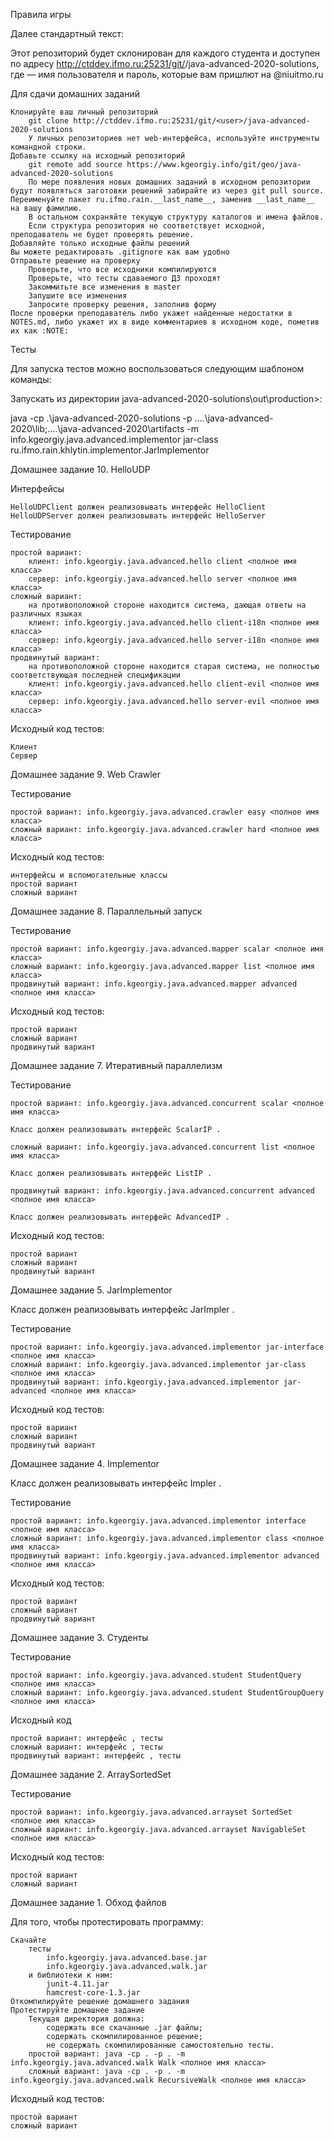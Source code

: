 Правила игры

Далее стандартный текст:

Этот репозиторий будет склонирован для каждого студента и доступен по адресу http://ctddev.ifmo.ru:25231/git/<user>/java-advanced-2020-solutions, где <user> — имя пользователя и пароль, которые вам пришлют на @niuitmo.ru

Для сдачи домашних заданий

    Клонируйте ваш личный репозиторий
        git clone http://ctddev.ifmo.ru:25231/git/<user>/java-advanced-2020-solutions
        У личных репозиториев нет web-интерфейса, используйте инструменты командной строки.
    Добавьте ссылку на исходный репозиторий
        git remote add source https://www.kgeorgiy.info/git/geo/java-advanced-2020-solutions
        По мере появления новых домашних заданий в исходном репозитории будут появляться заготовки решений забирайте из через git pull source.
    Переименуйте пакет ru.ifmo.rain.__last_name__, заменив __last_name__ на вашу фамилию.
        В остальном сохраняйте текущую структуру каталогов и имена файлов.
        Если структура репозитория не соответствует исходной, преподаватель не будет проверять решение.
    Добавляйте только исходные файлы решений
    Вы можете редактировать .gitignore как вам удобно
    Отправьте решение на проверку
        Проверьте, что все исходники компилируются
        Проверьте, что тесты сдаваемого ДЗ проходят
        Закоммитьте все изменения в master
        Запушите все изменения
        Запросите проверку решения, заполнив форму
    После проверки преподаватель либо укажет найденные недостатки в NOTES.md, либо укажет их в виде комментариев в исходном коде, пометив их как :NOTE:

Тесты

Для запуска тестов можно воспользоваться следующим шаблоном команды:

Запускать из директории java-advanced-2020-solutions\out\production>:

java -cp .\java-advanced-2020-solutions -p ..\..\java-advanced-2020\lib;..\..\java-advanced-2020\artifacts -m info.kgeorgiy.java.advanced.implementor jar-class ru.ifmo.rain.khlytin.implementor.JarImplementor

Домашнее задание 10. HelloUDP

Интерфейсы

    HelloUDPClient должен реализовывать интерфейс HelloClient
    HelloUDPServer должен реализовывать интерфейс HelloServer

Тестирование

    простой вариант:
        клиент: info.kgeorgiy.java.advanced.hello client <полное имя класса>
        сервер: info.kgeorgiy.java.advanced.hello server <полное имя класса>
    сложный вариант:
        на противоположной стороне находится система, дающая ответы на различных языках
        клиент: info.kgeorgiy.java.advanced.hello client-i18n <полное имя класса>
        сервер: info.kgeorgiy.java.advanced.hello server-i18n <полное имя класса>
    продвинутый вариант:
        на противоположной стороне находится старая система, не полностью соответствующая последней спецификации
        клиент: info.kgeorgiy.java.advanced.hello client-evil <полное имя класса>
        сервер: info.kgeorgiy.java.advanced.hello server-evil <полное имя класса>

Исходный код тестов:

    Клиент
    Сервер

Домашнее задание 9. Web Crawler

Тестирование

    простой вариант: info.kgeorgiy.java.advanced.crawler easy <полное имя класса>
    сложный вариант: info.kgeorgiy.java.advanced.crawler hard <полное имя класса>

Исходный код тестов:

    интерфейсы и вспомогательные классы
    простой вариант
    сложный вариант

Домашнее задание 8. Параллельный запуск

Тестирование

    простой вариант: info.kgeorgiy.java.advanced.mapper scalar <полное имя класса>
    сложный вариант: info.kgeorgiy.java.advanced.mapper list <полное имя класса>
    продвинутый вариант: info.kgeorgiy.java.advanced.mapper advanced <полное имя класса>

Исходный код тестов:

    простой вариант
    сложный вариант
    продвинутый вариант

Домашнее задание 7. Итеративный параллелизм

Тестирование

    простой вариант: info.kgeorgiy.java.advanced.concurrent scalar <полное имя класса>

    Класс должен реализовывать интерфейс ScalarIP .

    сложный вариант: info.kgeorgiy.java.advanced.concurrent list <полное имя класса>

    Класс должен реализовывать интерфейс ListIP .

    продвинутый вариант: info.kgeorgiy.java.advanced.concurrent advanced <полное имя класса>

    Класс должен реализовывать интерфейс AdvancedIP .

Исходный код тестов:

    простой вариант
    сложный вариант
    продвинутый вариант

Домашнее задание 5. JarImplementor

Класс должен реализовывать интерфейс JarImpler .

Тестирование

    простой вариант: info.kgeorgiy.java.advanced.implementor jar-interface <полное имя класса>
    сложный вариант: info.kgeorgiy.java.advanced.implementor jar-class <полное имя класса>
    продвинутый вариант: info.kgeorgiy.java.advanced.implementor jar-advanced <полное имя класса>

Исходный код тестов:

    простой вариант
    сложный вариант
    продвинутый вариант

Домашнее задание 4. Implementor

Класс должен реализовывать интерфейс Impler .

Тестирование

    простой вариант: info.kgeorgiy.java.advanced.implementor interface <полное имя класса>
    сложный вариант: info.kgeorgiy.java.advanced.implementor class <полное имя класса>
    продвинутый вариант: info.kgeorgiy.java.advanced.implementor advanced <полное имя класса>

Исходный код тестов:

    простой вариант
    сложный вариант
    продвинутый вариант

Домашнее задание 3. Студенты

Тестирование

    простой вариант: info.kgeorgiy.java.advanced.student StudentQuery <полное имя класса>
    сложный вариант: info.kgeorgiy.java.advanced.student StudentGroupQuery <полное имя класса>

Исходный код

    простой вариант: интерфейс , тесты
    сложный вариант: интерфейс , тесты
    продвинутый вариант: интерфейс , тесты

Домашнее задание 2. ArraySortedSet

Тестирование

    простой вариант: info.kgeorgiy.java.advanced.arrayset SortedSet <полное имя класса>
    сложный вариант: info.kgeorgiy.java.advanced.arrayset NavigableSet <полное имя класса>

Исходный код тестов:

    простой вариант
    сложный вариант

Домашнее задание 1. Обход файлов

Для того, чтобы протестировать программу:

    Скачайте
        тесты
            info.kgeorgiy.java.advanced.base.jar
            info.kgeorgiy.java.advanced.walk.jar
        и библиотеки к ним:
            junit-4.11.jar
            hamcrest-core-1.3.jar
    Откомпилируйте решение домашнего задания
    Протестируйте домашнее задание
        Текущая директория должна:
            содержать все скачанные .jar файлы;
            содержать скомпилированное решение;
            не содержать скомпилированные самостоятельно тесты.
        простой вариант: java -cp . -p . -m info.kgeorgiy.java.advanced.walk Walk <полное имя класса>
        сложный вариант: java -cp . -p . -m info.kgeorgiy.java.advanced.walk RecursiveWalk <полное имя класса>

Исходный код тестов:

    простой вариант
    сложный вариант
